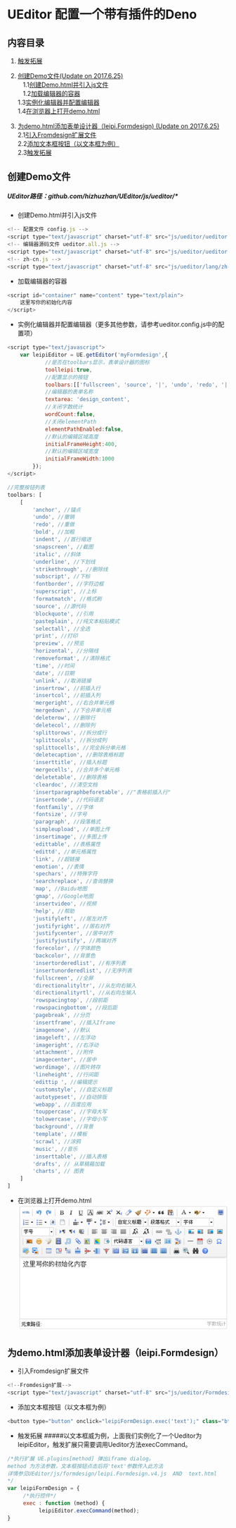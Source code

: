 # UEditor 配置一个带有插件的Deno 
## 内容目录
  1. [触发拓展](https://github.com/hizhuzhan/UEditor/blob/master/README.md#内容目录)

1. [创建Demo文件(Update on 2017.6.25)](https://github.com/hizhuzhan/UEditor/blob/master/README.md#创建Demo文件)<br>
    1.1[创建Demo.html并引入js文件](https://github.com/hizhuzhan/UEditor/blob/master/README.md#创建Demo.html并引入js文件)<br>
    1.2[加载编辑器的容器](https://github.com/hizhuzhan/UEditor/blob/master/README.md#加载编辑器的容器)<br>
    1.3[实例化编辑器并配置编辑器](https://github.com/hizhuzhan/UEditor/blob/master/README.md#实例化编辑器并配置编辑器（更多其他参数，请参考ueditor.config.js中的配置项）)<br>
    1.4[在浏览器上打开demo.html](https://github.com/hizhuzhan/UEditor/blob/master/README.md#在浏览器上打开demo.html)<br>
2. [为demo.html添加表单设计器（leipi.Formdesign) (Update on 2017.6.25)](https://github.com/hizhuzhan/UEditor/blob/master/README.md#为demo.html添加表单设计器（leipi.Formdesign）)<br>
    2.1[引入Fromdesign扩展文件](https://github.com/hizhuzhan/UEditor/blob/master/README.md#引入Fromdesign扩展文件)<br>
    2.2[添加文本框按钮（以文本框为例）](https://github.com/hizhuzhan/UEditor/blob/master/README.md#添加文本框按钮（以文本框为例）)<br>
    2.3[触发拓展](https://github.com/hizhuzhan/UEditor/blob/master/README.md#触发拓展)

## 创建Demo文件
##### UEditor路径：github.com/hizhuzhan/UEditor/js/ueditor/*
* 创建Demo.html并引入js文件
```javascript
<!-- 配置文件 config.js -->
<script type="text/javascript" charset="utf-8" src="js/ueditor/ueditor.config.js"></script>
<!-- 编辑器源码文件 ueditor.all.js -->
<script type="text/javascript" charset="utf-8" src="js/ueditor/ueditor.all.js"></script>
<!-- zh-cn.js -->
<script type="text/javascript" charset="utf-8" src="js/ueditor/lang/zh-cn/zh-cn.js"></script>
```
* 加载编辑器的容器
```javascript
<script id="container" name="content" type="text/plain">
    这里写你的初始化内容
</script>
```
* 实例化编辑器并配置编辑器（更多其他参数，请参考ueditor.config.js中的配置项）
```javascript
<script type="text/javascript">
    var leipiEditor = UE.getEditor('myFormdesign',{
            //是否在toolbars显示，表单设计器的图标 
            toolleipi:true,
            //配置显示的按钮
            toolbars:[['fullscreen', 'source', '|', 'undo', 'redo', '|','bold', 'italic', 'underline', 'fontborder', 'strikethrough',  'removeformat', '|', 'forecolor', 'backcolor', 'insertorderedlist', 'insertunorderedlist','|', 'fontfamily', 'fontsize', '|', 'indent', '|', 'justifyleft', 'justifycenter', 'justifyright', 'justifyjustify', '|',  'link', 'unlink',  '|',  'horizontal',  'spechars',  'wordimage', '|', 'inserttable', 'deletetable',  'mergecells',  'splittocells']],
            //编辑器的表单名称   
            textarea: 'design_content',
            //关闭字数统计
            wordCount:false,
            //关闭elementPath
            elementPathEnabled:false,
            //默认的编辑区域高度
            initialFrameHeight:400,
            //默认的编辑区域宽度
            initialFrameWidth:1000
        });
</script>
```
```javascript
//完整按钮列表
toolbars: [
    [
        'anchor', //锚点
        'undo', //撤销
        'redo', //重做
        'bold', //加粗
        'indent', //首行缩进
        'snapscreen', //截图
        'italic', //斜体
        'underline', //下划线
        'strikethrough', //删除线
        'subscript', //下标
        'fontborder', //字符边框
        'superscript', //上标
        'formatmatch', //格式刷
        'source', //源代码
        'blockquote', //引用
        'pasteplain', //纯文本粘贴模式
        'selectall', //全选
        'print', //打印
        'preview', //预览
        'horizontal', //分隔线
        'removeformat', //清除格式
        'time', //时间
        'date', //日期
        'unlink', //取消链接
        'insertrow', //前插入行
        'insertcol', //前插入列
        'mergeright', //右合并单元格
        'mergedown', //下合并单元格
        'deleterow', //删除行
        'deletecol', //删除列
        'splittorows', //拆分成行
        'splittocols', //拆分成列
        'splittocells', //完全拆分单元格
        'deletecaption', //删除表格标题
        'inserttitle', //插入标题
        'mergecells', //合并多个单元格
        'deletetable', //删除表格
        'cleardoc', //清空文档
        'insertparagraphbeforetable', //"表格前插入行"
        'insertcode', //代码语言
        'fontfamily', //字体
        'fontsize', //字号
        'paragraph', //段落格式
        'simpleupload', //单图上传
        'insertimage', //多图上传
        'edittable', //表格属性
        'edittd', //单元格属性
        'link', //超链接
        'emotion', //表情
        'spechars', //特殊字符
        'searchreplace', //查询替换
        'map', //Baidu地图
        'gmap', //Google地图
        'insertvideo', //视频
        'help', //帮助
        'justifyleft', //居左对齐
        'justifyright', //居右对齐
        'justifycenter', //居中对齐
        'justifyjustify', //两端对齐
        'forecolor', //字体颜色
        'backcolor', //背景色
        'insertorderedlist', //有序列表
        'insertunorderedlist', //无序列表
        'fullscreen', //全屏
        'directionalityltr', //从左向右输入
        'directionalityrtl', //从右向左输入
        'rowspacingtop', //段前距
        'rowspacingbottom', //段后距
        'pagebreak', //分页
        'insertframe', //插入Iframe
        'imagenone', //默认
        'imageleft', //左浮动
        'imageright', //右浮动
        'attachment', //附件
        'imagecenter', //居中
        'wordimage', //图片转存
        'lineheight', //行间距
        'edittip ', //编辑提示
        'customstyle', //自定义标题
        'autotypeset', //自动排版
        'webapp', //百度应用
        'touppercase', //字母大写
        'tolowercase', //字母小写
        'background', //背景
        'template', //模板
        'scrawl', //涂鸦
        'music', //音乐
        'inserttable', //插入表格
        'drafts', // 从草稿箱加载
        'charts', // 图表
    ]
]
```
* 在浏览器上打开demo.html<br>
![demo.html](https://github.com/hizhuzhan/UEditor/raw/master/img/demo.png)
## 为demo.html添加表单设计器（leipi.Formdesign）
* 引入Fromdesign扩展文件
```javascript
<!--Fromdesign扩展-->
<script type="text/javascript" charset="utf-8" src="js/ueditor/Formdesign/leipi.Formdesign.v4.js"></script>
```
* 添加文本框按钮（以文本框为例）
```javascript
<button type="button" onclick="leipiFormDesign.exec('text');" class="btn btn-info">文本框</button>
```
* 触发拓展
#####以文本框威为例，上面我们实例化了一个Ueditor为leipiEditor，触发扩展只需要调用Ueditor方法execCommand。
```javascript
/*执行扩展 UE.plugins[method] 弹出iframe dialog。
method 为方法参数，文本框按钮点击后将'text'参数传入此方法
详情参见UEditor/js/formdesign/leipi.Formdesign.v4.js  AND  text.html
*/
var leipiFormDesign = {
     /*执行控件*/
     exec : function (method) {
          leipiEditor.execCommand(method);
}
```


